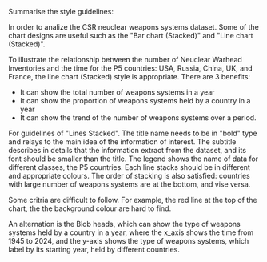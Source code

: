 Summarise the style guidelines:

In order to analize the CSR neuclear weapons systems dataset.  Some of the chart designs are useful such as the "Bar chart (Stacked)" and "Line chart (Stacked)". 

To illustrate the relationship between the number of Neuclear Warhead Inventories and the time for the P5 countries: USA, Russia, China, UK, and France,  the line chart (Stacked) style is appropriate. There are 3 benefits:

- It can show the total number of weapons systems in a year
- It can show the proportion of weapons systems held by a country in a year
- It can show the trend of the number of weapons systems over a period.


For guidelines of "Lines Stacked". The title name needs to be in "bold" type and relays to the main idea of the information of interest. The subtitle describes in details that the information extract from the dataset, and its font should be smaller than the title. The legend shows the name of data for different classes, the P5 countries. Each line stacks should be in different and appropriate colours. The order of stacking is also satisfied: countries with large number of weapons systems are at the bottom, and vise versa. 

Some critria are difficult to follow. For example, the red line at the top of the chart, the the background colour are hard to find.

An alternation is the Blob heads, which can show the type of weapons systems held by a country in a year, where the x_axis shows the time from 1945 to 2024, and the y-axis shows the type of weapons systems, which label by its starting year, held by different countries.
